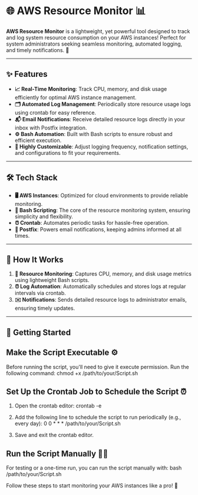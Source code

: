 # 🌐 AWS Resource Monitor 📊

**AWS Resource Monitor** is a lightweight, yet powerful tool designed to track and log system resource consumption on your AWS instances! Perfect for system administrators seeking seamless monitoring, automated logging, and timely notifications. 🚀

---

## ✨ Features

- **📈 Real-Time Monitoring**: Track CPU, memory, and disk usage efficiently for optimal AWS instance management.
- **🗂️ Automated Log Management**: Periodically store resource usage logs using crontab for easy reference.
- **📬 Email Notifications**: Receive detailed resource logs directly in your inbox with Postfix integration.
- **⚙️ Bash Automation**: Built with Bash scripts to ensure robust and efficient execution.
- **🌟 Highly Customizable**: Adjust logging frequency, notification settings, and configurations to fit your requirements.

---

## 🛠️ Tech Stack

- **🖥️ AWS Instances**: Optimized for cloud environments to provide reliable monitoring.
- **📜 Bash Scripting**: The core of the resource monitoring system, ensuring simplicity and flexibility.
- **⏰ Crontab**: Automates periodic tasks for hassle-free operation.
- **📧 Postfix**: Powers email notifications, keeping admins informed at all times.

---

## 🚀 How It Works

1. **🎯 Resource Monitoring**: Captures CPU, memory, and disk usage metrics using lightweight Bash scripts.
2. **⏰ Log Automation**: Automatically schedules and stores logs at regular intervals via crontab.
3. **✉️ Notifications**: Sends detailed resource logs to administrator emails, ensuring timely updates.

---

## 🔗 Getting Started

## Make the Script Executable ⚙️

Before running the script, you'll need to give it execute permission. Run the following command:
chmod +x /path/to/your/Script.sh

## Set Up the Crontab Job to Schedule the Script ⏰

1. Open the crontab editor:
crontab -e

2. Add the following line to schedule the script to run periodically (e.g., every day):
0 0 * * * /path/to/your/Script.sh

3. Save and exit the crontab editor.

## Run the Script Manually 🏃‍♀️

For testing or a one-time run, you can run the script manually with:
bash /path/to/your/Script.sh

Follow these steps to start monitoring your AWS instances like a pro! 💪
